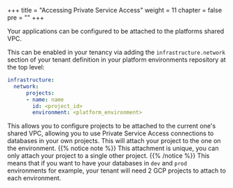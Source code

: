 +++
title = "Accessing Private Service Access"
weight = 11
chapter = false
pre = ""
+++


Your applications can be configured to be attached to the platforms shared VPC.

This can be enabled in your tenancy via adding the `infrastructure.network` section of your tenant definition in your platform environments repository at the top level:

```yaml
infrastructure:
  network:
      projects:
      - name: name
        id: <project_id>
        environment: <platform_environment>
```

This allows you to configure projects to be attached to the current one's shared VPC, allowing you to use Private Service Access connections to databases in your own projects. This will attach your project to the one on the environment.
{{% notice note %}}
  This attachment is unique, you can only attach your project to a single other project.
{{% /notice %}}
This means that if you want to have your databases in `dev` and `prod` environments for example, your tenant will need 2 GCP projects to attach to each environment.

